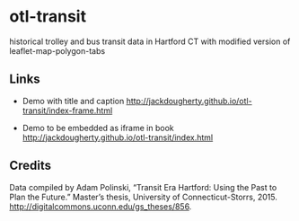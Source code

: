 # otl-transit
historical trolley and bus transit data in Hartford CT with modified version of leaflet-map-polygon-tabs

## Links

- Demo with title and caption
http://jackdougherty.github.io/otl-transit/index-frame.html

- Demo to be embedded as iframe in book
http://jackdougherty.github.io/otl-transit/index.html

## Credits

Data compiled by Adam Polinski, “Transit Era Hartford: Using the Past to Plan the Future.” Master’s thesis, University of Connecticut-Storrs, 2015. http://digitalcommons.uconn.edu/gs_theses/856.
